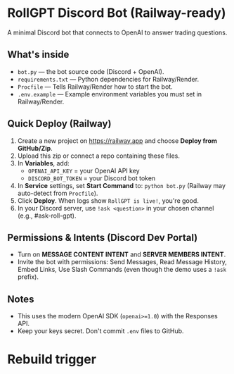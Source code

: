 
# RollGPT Discord Bot (Railway-ready)

A minimal Discord bot that connects to OpenAI to answer trading questions.

## What's inside
- `bot.py` — the bot source code (Discord + OpenAI).
- `requirements.txt` — Python dependencies for Railway/Render.
- `Procfile` — Tells Railway/Render how to start the bot.
- `.env.example` — Example environment variables you must set in Railway/Render.

## Quick Deploy (Railway)
1) Create a new project on https://railway.app and choose **Deploy from GitHub/Zip**.
2) Upload this zip or connect a repo containing these files.
3) In **Variables**, add:
   - `OPENAI_API_KEY` = your OpenAI API key
   - `DISCORD_BOT_TOKEN` = your Discord bot token
4) In **Service** settings, set **Start Command** to: `python bot.py` (Railway may auto-detect from `Procfile`).
5) Click **Deploy**. When logs show `RollGPT is live!`, you're good.
6) In your Discord server, use `!ask <question>` in your chosen channel (e.g., #ask-roll-gpt).

## Permissions & Intents (Discord Dev Portal)
- Turn on **MESSAGE CONTENT INTENT** and **SERVER MEMBERS INTENT**.
- Invite the bot with permissions: Send Messages, Read Message History, Embed Links, Use Slash Commands (even though the demo uses a `!ask` prefix).

## Notes
- This uses the modern OpenAI SDK (`openai>=1.0`) with the Responses API.
- Keep your keys secret. Don't commit `.env` files to GitHub.
# Rebuild trigger
